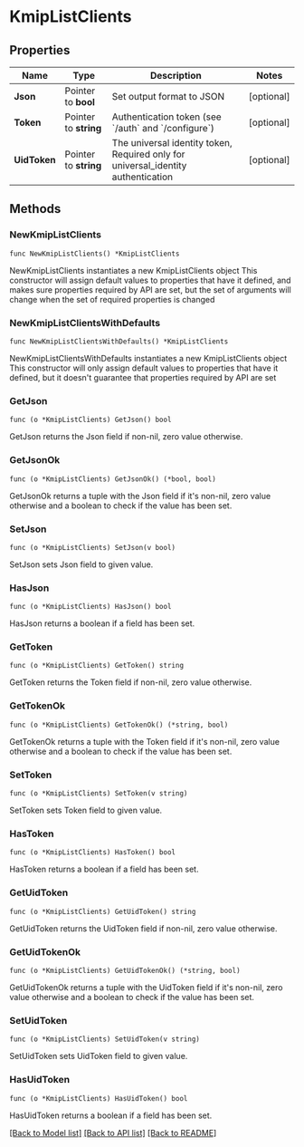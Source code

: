 # KmipListClients

## Properties

Name | Type | Description | Notes
------------ | ------------- | ------------- | -------------
**Json** | Pointer to **bool** | Set output format to JSON | [optional] 
**Token** | Pointer to **string** | Authentication token (see &#x60;/auth&#x60; and &#x60;/configure&#x60;) | [optional] 
**UidToken** | Pointer to **string** | The universal identity token, Required only for universal_identity authentication | [optional] 

## Methods

### NewKmipListClients

`func NewKmipListClients() *KmipListClients`

NewKmipListClients instantiates a new KmipListClients object
This constructor will assign default values to properties that have it defined,
and makes sure properties required by API are set, but the set of arguments
will change when the set of required properties is changed

### NewKmipListClientsWithDefaults

`func NewKmipListClientsWithDefaults() *KmipListClients`

NewKmipListClientsWithDefaults instantiates a new KmipListClients object
This constructor will only assign default values to properties that have it defined,
but it doesn't guarantee that properties required by API are set

### GetJson

`func (o *KmipListClients) GetJson() bool`

GetJson returns the Json field if non-nil, zero value otherwise.

### GetJsonOk

`func (o *KmipListClients) GetJsonOk() (*bool, bool)`

GetJsonOk returns a tuple with the Json field if it's non-nil, zero value otherwise
and a boolean to check if the value has been set.

### SetJson

`func (o *KmipListClients) SetJson(v bool)`

SetJson sets Json field to given value.

### HasJson

`func (o *KmipListClients) HasJson() bool`

HasJson returns a boolean if a field has been set.

### GetToken

`func (o *KmipListClients) GetToken() string`

GetToken returns the Token field if non-nil, zero value otherwise.

### GetTokenOk

`func (o *KmipListClients) GetTokenOk() (*string, bool)`

GetTokenOk returns a tuple with the Token field if it's non-nil, zero value otherwise
and a boolean to check if the value has been set.

### SetToken

`func (o *KmipListClients) SetToken(v string)`

SetToken sets Token field to given value.

### HasToken

`func (o *KmipListClients) HasToken() bool`

HasToken returns a boolean if a field has been set.

### GetUidToken

`func (o *KmipListClients) GetUidToken() string`

GetUidToken returns the UidToken field if non-nil, zero value otherwise.

### GetUidTokenOk

`func (o *KmipListClients) GetUidTokenOk() (*string, bool)`

GetUidTokenOk returns a tuple with the UidToken field if it's non-nil, zero value otherwise
and a boolean to check if the value has been set.

### SetUidToken

`func (o *KmipListClients) SetUidToken(v string)`

SetUidToken sets UidToken field to given value.

### HasUidToken

`func (o *KmipListClients) HasUidToken() bool`

HasUidToken returns a boolean if a field has been set.


[[Back to Model list]](../README.md#documentation-for-models) [[Back to API list]](../README.md#documentation-for-api-endpoints) [[Back to README]](../README.md)


